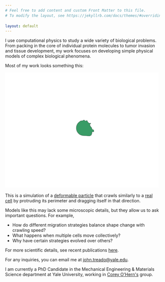```yaml
---
# Feel free to add content and custom Front Matter to this file.
# To modify the layout, see https://jekyllrb.com/docs/themes/#overriding-theme-defaults

layout: default
---
```

I use computational physics to study a wide variety of biological problems. From packing in the core of individual protein molecules to tumor invasion and tissue development, my work focuses on developing simple physical models of complex biological phenomena.

Most of my work looks something this:

<p float="right">
  <img src="imgs/abc_NV32_ca1.3042_kb0_v00.02_Dr0.01.gif" width="500" />
</p>

This is a simulation of a [deformable particle](https://journals.aps.org/prl/abstract/10.1103/PhysRevLett.121.248003) that crawls similarly to a [real cell](https://www.youtube.com/watch?v=1Wody4fGscs) by protruding its perimeter and dragging itself in that direction.

Models like this may lack some microscopic details, but they allow us to ask important questions. For example, 
* How do different migration strategies balance shape change with crawling speed?
* What happens when multiple cells move collectively? 
* Why have certain strategies evolved over others?

For more scientific details, see recent publications [here](publications.md). 

For any inquiries, you can email me at [john.treado@yale.edu](mailto:john.treado@yale.edu). 

I am currently a PhD Candidate in the Mechanical Engineering & Materials Science department at Yale University, working in [Corey O'Hern's](https://jamming.research.yale.edu/) group.